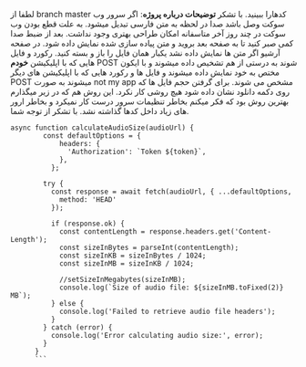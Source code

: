 لطفا از branch master کدهارا ببینید. با تشکر
**توضیحات درباره پروژه**:
اگر سرور وب سوکت وصل باشد صدا در لحظه به متن فارسی تبدیل میشود. به علت قطع بودن وب سوکت در چند روز آخر متاسفانه امکان طراحی بهتری وجود نداشت.
بعد از ضبط صدا کمی صبر کنید تا به صفحه بعد بروید و متن پیاده سازی شده نمایش داده شود.
در صفحه آرشیو اگر متن ها نمایش داده نشد یکبار همان فایل را باز و بسته کنید.
رکورد و فایل هایی که با اپلیکیشن **خودم** POST شوند به درستی از هم تشخیص داده میشوند و با ایکون مختص به خود نمایش داده میشوند و فایل ها و رکورد هایی که با اپلیکیشن های دیگر POST میشوند به صورت not my app مشخص می شوند.
برای گرفتن حجم فایل ها که روی دکمه دانلود نشان داده شود هیچ روشی کار نکرد. این روش هم که در زیر میگذارم بهترین روش بود که فکر میکنم بخاطر تنظیمات سرور درست کار نمیکرد و بخاطر ارور های زیاد داخل کدها گذاشته نشد.
 با تشکر از توجه شما.
```
async function calculateAudioSize(audioUrl) {
        const defaultOptions = {
            headers: {
              'Authorization': `Token ${token}`,
            },
          };
          
        try {
          const response = await fetch(audioUrl, { ...defaultOptions,
            method: 'HEAD'
          });
      
          if (response.ok) {
            const contentLength = response.headers.get('Content-Length');
            const sizeInBytes = parseInt(contentLength);
            const sizeInKB = sizeInBytes / 1024;
            const sizeInMB = sizeInKB / 1024;
            
            //setSizeInMegabytes(sizeInMB);
            console.log(`Size of audio file: ${sizeInMB.toFixed(2)} MB`);
          } else {
            console.log('Failed to retrieve audio file headers');
          }
        } catch (error) {
          console.log('Error calculating audio size:', error);
        }
      }
      ```
